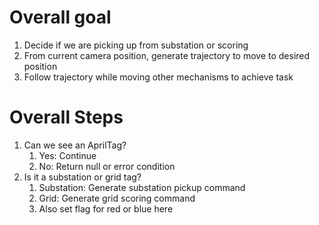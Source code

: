 # Overall goal
1. Decide if we are picking up from substation or scoring
2. From current camera position, generate trajectory to move to desired position
3. Follow trajectory while moving other mechanisms to achieve task

# Overall Steps
1. Can we see an AprilTag?
   1. Yes: Continue
   2. No: Return null or error condition
2. Is it a substation or grid tag?
   1. Substation: Generate substation pickup command
   2. Grid: Generate grid scoring command
   3. Also set flag for red or blue here
